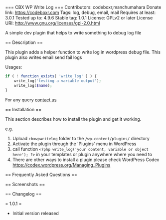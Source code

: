 === CBX WP Write Log ===
Contributors: codeboxr,manchumahara
Donate link: https://codeboxr.com
Tags: log, debug, email, mail
Requires at least: 3.0.1
Tested up to: 4.9.6
Stable tag: 1.0.1
License: GPLv2 or later
License URI: http://www.gnu.org/licenses/gpl-2.0.html

A simple dev plugin that helps to write something to debug log file

== Description ==

This plugin adds a helper function to write log in wordpress debug file. This plugin also writes email send fail logs

Usages:

```php
if ( ! function_exists( 'write_log' ) ) {
	write_log('testing a variable output');
	write_log($name);
}
```

For any query [contact us](https://codeboxr.com/contact-us/)

== Installation ==

This section describes how to install the plugin and get it working.

e.g.

1. Upload `cbxwpwritelog` folder to the `/wp-content/plugins/` directory
2. Activate the plugin through the 'Plugins' menu in WordPress
3. call function `<?php write_log('your content, variable or object here'); ?>` in your templates or plugin anywhere where you need to
4. There are other ways to install a plugin please check WordPress Codex https://codex.wordpress.org/Managing_Plugins

== Frequently Asked Questions ==



== Screenshots ==



== Changelog ==

= 1.0.1 =
* Initial version released
